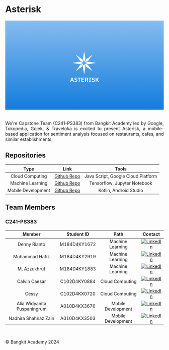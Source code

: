 # Asterisk
![Asterisk Banner](https://github.com/C241-PS383/.github/blob/main/Banner.jpg)
<br/>
<br/>
<p align="justify">
We're Capstone Team (C241-PS383) from Bangkit Academy led by Google, Tokopedia, Gojek, & Traveloka is excited to present Asterisk, a mobile-based application for sentiment analysis focused on restaurants, cafes, and similar establishments.
<p/>

## Repositories

|        Type        |                                    Link                                    |               Tools                |
| :----------------: | :------------------------------------------------------------------------: | :--------------------------------: |
|  Cloud Computing   |    [Github Repo](https://github.com/C241-PS383/asterisk-cloud-computing)   | Java Script, Google Cloud Platform |
|  Machine Learning  |    [Github Repo](https://github.com/C241-PS383/asterisk-machine-learning)  |    Tensorflow, Jupyter Notebook    |
| Mobile Development |    [Github Repo](https://github.com/C241-PS383/asterisk-android)           |       Kotlin, Android Studio       |

## Team Members

### C241-PS383

|              Member              |  Student ID  |        Path        |                                                                               Contact                                                                                                |
| :------------------------------: | :----------: | :----------------: | :----------------------------------------------------------------------------------------------------------------------------------------------------------------------------------: |
|          Denny Rianto            | M184D4KY1672 |  Machine Learning  | [![LinkedIn](https://img.shields.io/badge/LinkedIn-0077B5?style=for-the-badge&logo=linkedin&logoColor=white)](https://www.linkedin.com/in/dennyrianto/)                              |
|           Muhammad Hafiz         | M184D4KY2919 |  Machine Learning  | [![LinkedIn](https://img.shields.io/badge/LinkedIn-0077B5?style=for-the-badge&logo=linkedin&logoColor=white)](https://www.linkedin.com/in/mhdhfzz/)                                  |
|             M. Azzukhruf         | M184D4KY1883 |  Machine Learning  | [![LinkedIn](https://img.shields.io/badge/LinkedIn-0077B5?style=for-the-badge&logo=linkedin&logoColor=white)](https://www.linkedin.com/in/m-azzukhruf/)                              |
|            Calvin Caesar         | C102D4KY0884 |  Cloud Computing   | [![LinkedIn](https://img.shields.io/badge/LinkedIn-0077B5?style=for-the-badge&logo=linkedin&logoColor=white)](https://www.linkedin.com/in/calvinworld78/)                            |
|                Cessy             | C102D4KX0720 |  Cloud Computing   | [![LinkedIn](https://img.shields.io/badge/LinkedIn-0077B5?style=for-the-badge&logo=linkedin&logoColor=white)](https://www.linkedin.com/in/cessy11/)                                  |
|     Alia Widyanita Puspaningrum  | A010D4KX3676 | Mobile Development | [![LinkedIn](https://img.shields.io/badge/LinkedIn-0077B5?style=for-the-badge&logo=linkedin&logoColor=white)](https://www.linkedin.com/in/alia-widyanita-puspaningrum-b62888218/)    |
|         Nadhira Shahnaz Zain     | A010D4KX3503 | Mobile Development | [![LinkedIn](https://img.shields.io/badge/LinkedIn-0077B5?style=for-the-badge&logo=linkedin&logoColor=white)](https://www.linkedin.com/in/nadhirashahnazzain/)                       |

<br/>

© Bangkit Academy 2024
